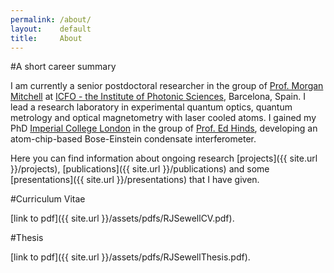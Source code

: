 ```yaml
---
permalink: /about/
layout:    default
title:     About
---
```


#A short career summary

I am currently a senior postdoctoral researcher in the group of [Prof. Morgan Mitchell](htttp://www.mitchellgroup.icfo.es) at [ICFO - the Institute of Photonic Sciences](http://www.icfo.es), Barcelona, Spain. I lead a research laboratory in experimental quantum optics, quantum metrology and optical magnetometry with laser cooled atoms. I gained my PhD [Imperial College London](http://www3.imperial.ac.uk) in the group of [Prof. Ed Hinds](http://www3.imperial.ac.uk/ccm/), developing an atom-chip-based Bose-Einstein condensate interferometer. 

Here you can find information about ongoing research [projects]({{ site.url }}/projects), [publications]({{ site.url }}/publications) and some [presentations]({{ site.url }}/presentations) that I have given.

#Curriculum Vitae

[link to pdf]({{ site.url }}/assets/pdfs/RJSewellCV.pdf).

#Thesis

[link to pdf]({{ site.url }}/assets/pdfs/RJSewellThesis.pdf).